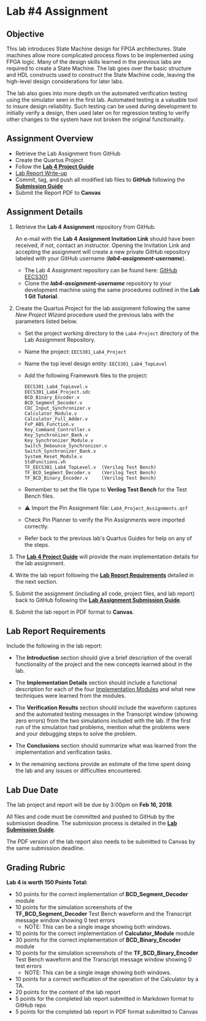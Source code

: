# Lab #4 Assignment

## Objective

This lab introduces State Machine design for FPGA architectures.  State machines allow more complicated process flows to be implemented using FPGA logic. Many of the design skills learned in the previous labs are required to create a State Machine.  The lab goes over the basic structure and HDL constructs used to construct the State Machine code, leaving the high-level design considerations for later labs.

The lab also goes into more depth on the automated verification testing using the simulator seen in the first lab.  Automated testing is a valuable tool to insure design reliability.  Such testing can be used during development to initially verify a design, then used later on for regression testing to verify other changes to the system have not broken the original functionality.

## Assignment Overview

* Retrieve the Lab Assignment from GitHub
* Create the Quartus Project
* Follow the [**Lab 4 Project Guide**](Lab4-Guide/Lab4-ProjectGuide.md)
* [Lab Report Write-up](#lab-report-requirements)
* Commit, tag, and push all modified lab files to **GitHub** following the [**Submission Guide**](Lab4-Guide/GitHub-SubmissionGuide.md)
* Submit the Report PDF to **Canvas**

## Assignment Details

1. Retrieve the **Lab 4 Assignment** repository from GitHub.

	An e-mail with the **Lab 4 Assignment Invitation Link** should have been received, if not, contact an instructor.  Opening the Invitation Link and accepting the assignment will create a new private GitHub repository labeled with your GitHub username (***lab4-assignment-username***).

	* The Lab 4 Assignment repository can be found here: [GitHub EECS301](https://github.com/CWRU-EECS301-S18)
	* Clone the ***lab4-assignment-username*** repository to your development machine using the same procedures outlined in the **Lab 1 Git Tutorial**.

1. Create the Quartus Project for the lab assignment following the same _New Project Wizard_ procedure used the previous labs with the parameters listed below.

	* Set the project working directory to the `Lab4-Project` directory of the Lab Assignment Repository.
	* Name the project: `EECS301_Lab4_Project`
	* Name the top level design entity: `EECS301_Lab4_TopLevel`
	* Add the following Framework files to the project:

		```
		EECS301_Lab4_TopLevel.v
		EECS301_Lab4_Project.sdc
		BCD_Binary_Encoder.v
		BCD_Segment_Decoder.v
		CDC_Input_Synchronizer.v
		Calculator_Module.v
		Calculator_Full_Adder.v
		FxP_ABS_Function.v
		Key_Command_Controller.v
		Key_Synchronizer_Bank.v
		Key_Synchronizer_Module.v
		Switch_Debounce_Synchronizer.v
		Switch_Synchronizer_Bank.v
		System_Reset_Module.v
		StdFunctions.vh
		TF_EECS301_Lab4_TopLevel.v  (Verilog Test Bench)
		TF_BCD_Segment_Decoder.v    (Verilog Test Bench)
		TF_BCD_Binary_Encoder.v     (Verilog Test Bench)
		```
	
	* Remember to set the file type to **Verilog Test Bench** for the Test Bench files.
	* :warning: Import the Pin Assignment file: `Lab4_Project_Assignments.qsf`
	* Check Pin Planner to verify the Pin Assignments were imported correctly.
	* Refer back to the previous lab's Quartus Guides for help on any of the steps.

1. The [**Lab 4 Project Guide**](Lab4-Guide/Lab4-ProjectGuide.md) will provide the main implementation details for the lab assignment. 

1. Write the lab report following the [**Lab Report Requirements**](#lab-report-requirements) detailed in the next section.

1. Submit the assignment (including all code, project files, and lab report) back to GitHub following the [**Lab Assignment Submission Guide**](Lab4-Guide/GitHub-SubmissionGuide.md).

1. Submit the lab report in PDF format to **Canvas**.

	
## Lab Report Requirements

Include the following in the lab report:

* The **Introduction** section should give a brief description of the overall functionality of the project and the new concepts learned about in the lab.

* The **Implementation Details** section should include a functional description for each of the four [Implementation Modules](Lab4-Guide/Lab4-ProjectGuide.md#implementation-reference-list) and what new techniques were learned from the modules.

* The **Verification Results** section should include the waveform captures and the automated testing messages in the Transcript window (showing zero errors) from the two simulations included with the lab.   If the first run of the simulation had problems, mention what the problems were and your debugging steps to solve the problem.

* The **Conclusions** section should summarize what was learned from the implementation and verification tasks.

* In the remaining sections provide an estimate of the time spent doing the lab and any issues or difficulties encountered.


## Lab Due Date

The lab project and report will be due by 3:00pm on **Feb 16, 2018**.

All files and code must be committed and pushed to GitHub by the submission deadline.  The submission process is detailed in the [**Lab Submission Guide**](Lab4-Guide/GitHub-SubmissionGuide.md).

The PDF version of the lab report also needs to be submitted to Canvas by the same submission deadline.

## Grading Rubric

**Lab 4 is worth 150 Points Total:**

*   50 points for the correct implementation of **BCD\_Segment\_Decoder** module
*   10 points for the simulation screenshots of the **TF\_BCD\_Segment\_Decoder** Test Bench waveform and the Transcript message window showing 0 test errors
	* NOTE: This can be a single image showing both windows.
*   10 points for the correct implementation of **Calculator\_Module** module
*   30 points for the correct implementation of **BCD\_Binary\_Encoder** module 
*   10 points for the simulation screenshots of the **TF\_BCD\_Binary\_Encoder** Test Bench waveform and the Transcript message window showing 0 test errors
	* NOTE: This can be a single image showing both windows.
*   10 points for a correct verification of the operation of the Calculator by a TA.
*   20 points for the content of the lab report
*   5 points for the completed lab report submitted in Markdown format to GitHub repo
*   5 points for the completed lab report in PDF format submitted to Canvas
